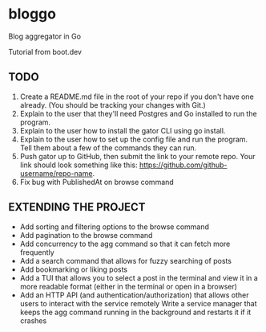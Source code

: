 # bloggo
Blog aggregator in Go

Tutorial from boot.dev

## TODO
1. Create a README.md file in the root of your repo if you don't have one already. (You should be tracking your changes with Git.)
2. Explain to the user that they'll need Postgres and Go installed to run the program.
3. Explain to the user how to install the gator CLI using go install.
4. Explain to the user how to set up the config file and run the program. Tell them about a few of the commands they can run.
5. Push gator up to GitHub, then submit the link to your remote repo. Your link should look something like this: https://github.com/github-username/repo-name.
6. Fix bug with PublishedAt on browse command

## EXTENDING THE PROJECT

- Add sorting and filtering options to the browse command
- Add pagination to the browse command
- Add concurrency to the agg command so that it can fetch more frequently
- Add a search command that allows for fuzzy searching of posts
- Add bookmarking or liking posts
- Add a TUI that allows you to select a post in the terminal and view it in a more readable format (either in the terminal or open in a browser)
- Add an HTTP API (and authentication/authorization) that allows other users to interact with the service remotely
Write a service manager that keeps the agg command running in the background and restarts it if it crashes

